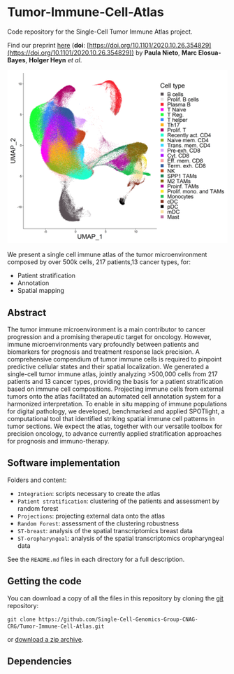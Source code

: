 # Tumor-Immune-Cell-Atlas
Code repository for the Single-Cell Tumor Immune Atlas project.

Find our preprint [here](https://www.biorxiv.org/content/10.1101/2020.10.26.354829v1) (**doi**: [https://doi.org/10.1101/2020.10.26.354829](https://doi.org/10.1101/2020.10.26.354829)) by **Paula Nieto**, **Marc Elosua-Bayes**, **Holger Heyn** *et al*.

![](misc/atlas.png)

We present a single cell immune atlas of the tumor microenvironment composed by over 500k cells, 217 patients,13 cancer types, for:

 
* Patient stratification 
* Annotation 
* Spatial mapping


## Abstract

The tumor immune microenvironment is a main contributor to cancer progression and a promising therapeutic target for oncology. However, immune microenvironments vary profoundly between patients and biomarkers for prognosis and treatment response lack precision. A comprehensive compendium of tumor immune cells is required to pinpoint predictive cellular states and their spatial localization. We generated a single-cell tumor immune atlas, jointly analyzing >500,000 cells from 217 patients and 13 cancer types, providing the basis for a patient stratification based on immune cell compositions. Projecting immune cells from external tumors onto the atlas facilitated an automated cell annotation system for a harmonized interpretation. To enable in situ mapping of immune populations for digital pathology, we developed, benchmarked and applied SPOTlight, a computational tool that identified striking spatial immune cell patterns in tumor sections. We expect the atlas, together with our versatile toolbox for precision oncology, to advance currently applied stratification approaches for prognosis and immuno-therapy.


## Software implementation

Folders and content:

* `Integration`: scripts necessary to create the atlas
* `Patient stratification`: clustering of the patients and assessment by random forest
* `Projections`: projecting external data onto the atlas
* `Random Forest`: assessment of the clustering robustness
* `ST-breast`: analysis of the spatial transcriptomics breast data
* `ST-oropharyngeal`: analysis of the spatial transcriptomics oropharyngeal data

See the `README.md` files in each directory for a full description.


## Getting the code

You can download a copy of all the files in this repository by cloning the
[git](https://git-scm.com/) repository:

    git clone https://github.com/Single-Cell-Genomics-Group-CNAG-CRG/Tumor-Immune-Cell-Atlas.git

or [download a zip archive](https://github.com/Single-Cell-Genomics-Group-CNAG-CRG/Tumor-Immune-Cell-Atlas/archive/main.zip).

## Dependencies

